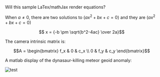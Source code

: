 Will this sample LaTex/mathJax render equations?

When $a \ne 0$, there are two solutions to $(ax^2 + bx + c = 0)$ and they are $(ax^2 + bx + c = 0)$  

$$ x = {-b \pm \sqrt{b^2-4ac} \over 2a}$$

The camera intrinsic matrix is:

$$A = \begin{bmatrix}
       f_x & 0 & c_x \\
       0 & f_y & c_y 
      \end{bmatrix}$$

A matlab display of the dynasaur-killing meteor geoid anomaly:

![test](http://acadiacontrols.com/images/carribbean_large.jpg)


